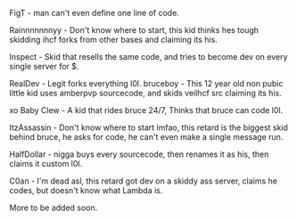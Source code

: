 FigT - man can't even define one line of code.

Rainnnnnnnyy - Don't know where to start, this kid thinks hes tough skidding ihcf forks from other bases and claiming its his.

Inspect - Skid that resells the same code, and tries to become dev on every single server for $.

RealDev - Legit forks everything l0l. bruceboy - This 12 year old non pubic little kid uses amberpvp sourcecode, and skids veilhcf src claiming its his.

xo Baby Clew - A kid that rides bruce 24/7, Thinks that bruce can code l0l.

ItzAssassin - Don't know where to start lmfao, this retard is the biggest skid behind bruce, he asks for code, he can't even make a single message run.

HalfDollar - nigga buys every sourcecode, then renames it as his, then claims it custom l0l.

C0an - I'm dead asl, this retard got dev on a skiddy ass server, claims he codes, but doesn't know what Lambda is.

More to be added soon.
